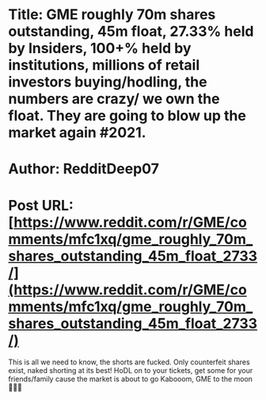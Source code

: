 # Title: GME roughly 70m shares outstanding, 45m float, 27.33% held by Insiders, 100+% held by institutions, millions of retail investors buying/hodling, the numbers are crazy/ we own the float. They are going to blow up the market again #2021.
# Author: RedditDeep07
# Post URL: [https://www.reddit.com/r/GME/comments/mfc1xq/gme_roughly_70m_shares_outstanding_45m_float_2733/](https://www.reddit.com/r/GME/comments/mfc1xq/gme_roughly_70m_shares_outstanding_45m_float_2733/)


This is all we need to know, the shorts are fucked. Only counterfeit shares exist, naked shorting at its best! HoDL on to your tickets, get some for your friends/family cause the market is about to go Kabooom, GME to the moon 🚀🚀🚀